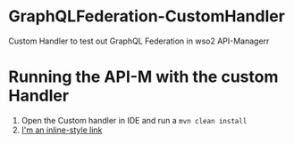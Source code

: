 # GraphQLFederation-CustomHandler
Custom Handler to test out GraphQL Federation in wso2 API-Managerr

# Running the API-M with the custom Handler 

1. Open the Custom handler in IDE and run a ```mvn clean install```
2. [I'm an inline-style link](https://www.google.com)
